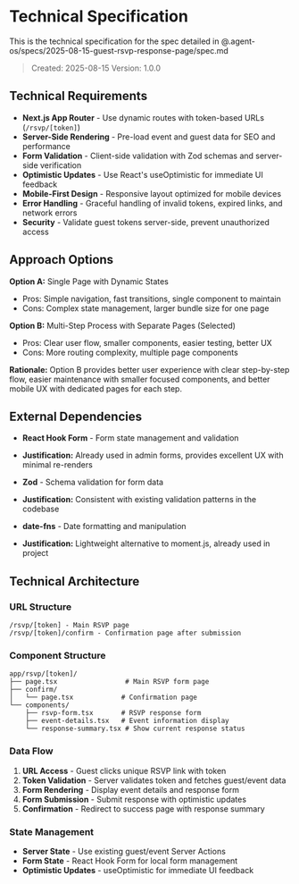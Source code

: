 # Technical Specification

This is the technical specification for the spec detailed in @.agent-os/specs/2025-08-15-guest-rsvp-response-page/spec.md

> Created: 2025-08-15
> Version: 1.0.0

## Technical Requirements

- **Next.js App Router** - Use dynamic routes with token-based URLs (`/rsvp/[token]`)
- **Server-Side Rendering** - Pre-load event and guest data for SEO and performance
- **Form Validation** - Client-side validation with Zod schemas and server-side verification
- **Optimistic Updates** - Use React's useOptimistic for immediate UI feedback
- **Mobile-First Design** - Responsive layout optimized for mobile devices
- **Error Handling** - Graceful handling of invalid tokens, expired links, and network errors
- **Security** - Validate guest tokens server-side, prevent unauthorized access

## Approach Options

**Option A:** Single Page with Dynamic States
- Pros: Simple navigation, fast transitions, single component to maintain
- Cons: Complex state management, larger bundle size for one page

**Option B:** Multi-Step Process with Separate Pages (Selected)
- Pros: Clear user flow, smaller components, easier testing, better UX
- Cons: More routing complexity, multiple page components

**Rationale:** Option B provides better user experience with clear step-by-step flow, easier maintenance with smaller focused components, and better mobile UX with dedicated pages for each step.

## External Dependencies

- **React Hook Form** - Form state management and validation
- **Justification:** Already used in admin forms, provides excellent UX with minimal re-renders

- **Zod** - Schema validation for form data
- **Justification:** Consistent with existing validation patterns in the codebase

- **date-fns** - Date formatting and manipulation
- **Justification:** Lightweight alternative to moment.js, already used in project

## Technical Architecture

### URL Structure
```
/rsvp/[token] - Main RSVP page
/rsvp/[token]/confirm - Confirmation page after submission
```

### Component Structure
```
app/rsvp/[token]/
├── page.tsx                 # Main RSVP form page
├── confirm/
│   └── page.tsx            # Confirmation page
└── components/
    ├── rsvp-form.tsx       # RSVP response form
    ├── event-details.tsx   # Event information display
    └── response-summary.tsx # Show current response status
```

### Data Flow
1. **URL Access** - Guest clicks unique RSVP link with token
2. **Token Validation** - Server validates token and fetches guest/event data
3. **Form Rendering** - Display event details and response form
4. **Form Submission** - Submit response with optimistic updates
5. **Confirmation** - Redirect to success page with response summary

### State Management
- **Server State** - Use existing guest/event Server Actions
- **Form State** - React Hook Form for local form management
- **Optimistic Updates** - useOptimistic for immediate UI feedback